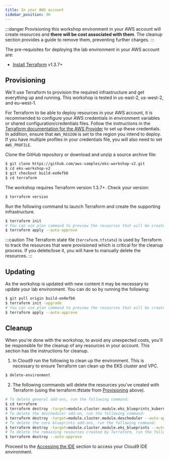 ```yaml
---
title: In your AWS account
sidebar_position: 30
---
```


:::danger
Provisioning this workshop environment in your AWS account will create resources and **there will be cost associated with them**. The cleanup section provides a guide to remove them, preventing further charges.
:::

The pre-requisites for deploying the lab environment in your AWS account are:
 - [Install Terraform](https://developer.hashicorp.com/terraform/tutorials/aws-get-started/install-cli) v1.3.7+

## Provisioning

We'll use Terraform to provision the required infrastructure and get everything up and running. This workshop is tested in us-east-2, us-west-2, and eu-west-1.

For Terraform to be able to deploy resources in your AWS account, it is recommended to configure your AWS credentials in environment variables or shared configuration/credentials files. Follow the instructions in the [Terraform documentation for the AWS Provider](https://registry.terraform.io/providers/hashicorp/aws/latest/docs#shared-configuration-and-credentials-files) to set up these credentials. In addition, ensure that `AWS_REGION` is set to the region you intend to deploy. If you have multiple profiles in your credentials file, you will also need to set `AWS_PROFILE`.

Clone the GitHub repository or download and unzip a source archive file:

```bash test=false
$ git clone https://github.com/aws-samples/eks-workshop-v2.git
$ cd eks-workshop-v2
$ git checkout build-ee0efb6
$ cd terraform
```

The workshop requires Terraform version 1.3.7+. Check your version:

```bash test=false
$ terraform version
```

Run the following command to launch Terraform and create the supporting infrastructure.

```bash test=false
$ terraform init
# You can use plan command to preview the resources that will be create if you want
$ terraform apply --auto-approve 
```

:::caution
The Terraform state file (`terraform.tfstate`) is used by Terraform to track the resources that were provisioned which is critical for the cleanup process. If you delete/lose it, you will have to manually delete the resources.
:::

## Updating

As the workshop is updated with new content it may be necessary to update your lab environment. You can do so by running the following:

```bash test=false
$ git pull origin build-ee0efb6
$ terraform init -upgrade
# You can use plan command to preview the resources that will be create if you want
$ terraform apply --auto-approve 
```

## Cleanup

When you're done with the workshop, to avoid any unexpected costs, you'll be responsible for the cleanup of any resources in your account. This section has the instructions for cleanup.

1. In Cloud9 run the following to clean up the environment. This is necessary to ensure Terraform can clean up the EKS cluster and VPC.

```bash test=false
$ delete-environment
```

2. The following commands will delete the resources you've created with Terraform (using the terraform.tfstate from [Provisioning](#provisioning) above).

```bash test=false
# To delete general add-ons, run the following command:
$ cd terraform
$ terraform destroy -target=module.cluster.module.eks_blueprints_kubernetes_addons --auto-approve
# To delete the descheduler add-on, run the following command:
$ terraform destroy -target=module.cluster.module.descheduler --auto-approve
# To delete the core blueprints add-ons, run the following command:
$ terraform destroy -target=module.cluster.module.eks_blueprints --auto-approve
# To delete the remaining resources created by Terraform, run the following command:
$ terraform destroy --auto-approve
```

Proceed to the [Accessing the IDE](../ide) section to access your Cloud9 IDE environment.
